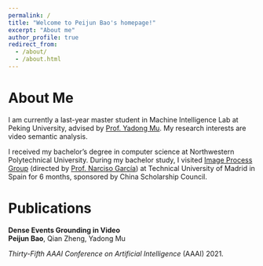 ```yaml
---
permalink: /
title: "Welcome to Peijun Bao's homepage!"
excerpt: "About me"
author_profile: true
redirect_from: 
  - /about/
  - /about.html
---
```


About Me
======
I am  currently a last-year master student in Machine Intelligence Lab at Peking University, advised by [Prof. Yadong Mu](http://www.muyadong.com/). My research interests are video semantic analysis.

I received my bachelor’s degree in computer science at Northwestern Polytechnical University. During my bachelor study, I visited [Image Process Group](https://www.gti.ssr.upm.es/) (directed by [Prof. Narciso García](https://www.gti.ssr.upm.es/narciso-garcia)) at Technical University of Madrid in Spain for 6 months, sponsored by China Scholarship Council.

Publications
======
<strong>Dense Events Grounding in Video</strong>  
<strong>Peijun Bao</strong>, Qian Zheng, Yadong Mu

<i>Thirty-Fifth AAAI Conference on Artificial Intelligence</i> (AAAI) 2021.
